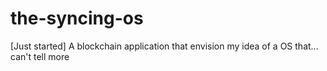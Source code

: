 # the-syncing-os
[Just started] A blockchain application that envision my idea of a OS that... can't tell more
